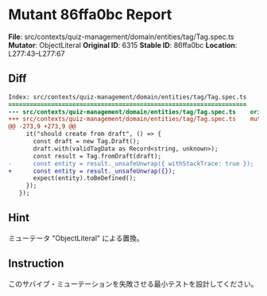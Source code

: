 # Mutant 86ffa0bc Report

**File**: src/contexts/quiz-management/domain/entities/tag/Tag.spec.ts
**Mutator**: ObjectLiteral
**Original ID**: 6315
**Stable ID**: 86ffa0bc
**Location**: L277:43–L277:67

## Diff

```diff
Index: src/contexts/quiz-management/domain/entities/tag/Tag.spec.ts
===================================================================
--- src/contexts/quiz-management/domain/entities/tag/Tag.spec.ts	original
+++ src/contexts/quiz-management/domain/entities/tag/Tag.spec.ts	mutated #6315
@@ -273,9 +273,9 @@
     it("should create from draft", () => {
       const draft = new Tag.Draft();
       draft.with(validTagData as Record<string, unknown>);
       const result = Tag.fromDraft(draft);
-      const entity = result._unsafeUnwrap({ withStackTrace: true });
+      const entity = result._unsafeUnwrap({});
       expect(entity).toBeDefined();
     });
   });
```

## Hint

ミューテータ "ObjectLiteral" による置換。

## Instruction

このサバイブ・ミューテーションを失敗させる最小テストを設計してください。
